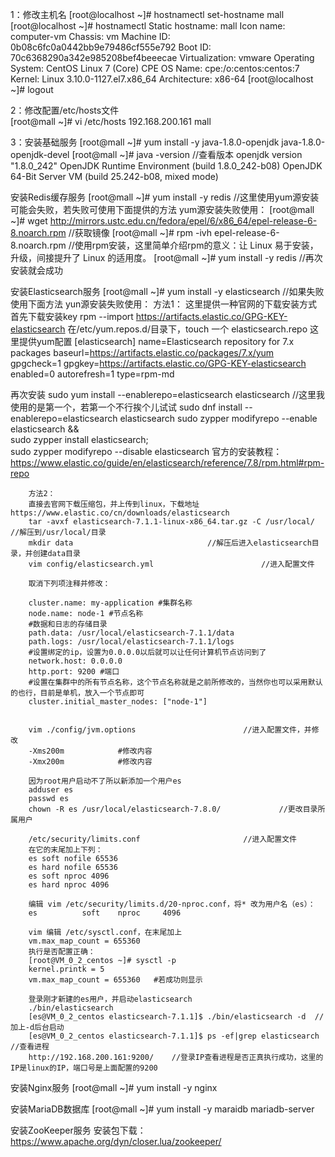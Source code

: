 1：修改主机名
[root@localhost ~]# hostnamectl set-hostname mall	
[root@localhost ~]# hostnamectl 
   Static hostname: mall
         Icon name: computer-vm
           Chassis: vm
        Machine ID: 0b08c6fc0a0442bb9e79486cf555e792
           Boot ID: 70c6368290a342e985208bef4beeecae
    Virtualization: vmware
  Operating System: CentOS Linux 7 (Core)
       CPE OS Name: cpe:/o:centos:centos:7
            Kernel: Linux 3.10.0-1127.el7.x86_64
      Architecture: x86-64
[root@localhost ~]# logout 

2：修改配置/etc/hosts文件	
[root@mall ~]# vi /etc/hosts
192.168.200.161 mall

3：安装基础服务
[root@mall ~]# yum install -y java-1.8.0-openjdk java-1.8.0-openjdk-devel
[root@mall ~]# java -version	//查看版本
openjdk version "1.8.0_242"
OpenJDK Runtime Environment (build 1.8.0_242-b08)
OpenJDK 64-Bit Server VM (build 25.242-b08, mixed mode)

安装Redis缓存服务
[root@mall ~]# yum install -y redis	//这里使用yum源安装可能会失败，若失败可使用下面提供的方法
yum源安装失败使用：
[root@mall ~]# wget http://mirrors.ustc.edu.cn/fedora/epel/6/x86_64/epel-release-6-8.noarch.rpm	//获取镜像
[root@mall ~]# rpm -ivh epel-release-6-8.noarch.rpm	//使用rpm安装，这里简单介绍rpm的意义：让 Linux 易于安装，升级，间接提升了 Linux 的适用度。
[root@mall ~]# yum install -y redis	//再次安装就会成功

安装Elasticsearch服务
[root@mall ~]# yum install -y elasticsearch	//如果失败使用下面方法
yun源安装失败使用：
		方法1：
		这里提供一种官网的下载安装方式
		首先下载安装key	rpm --import https://artifacts.elastic.co/GPG-KEY-elasticsearch
		在/etc/yum.repos.d/目录下，touch 一个 elasticsearch.repo
		这里提供yum配置
[elasticsearch]
name=Elasticsearch repository for 7.x packages
baseurl=https://artifacts.elastic.co/packages/7.x/yum
gpgcheck=1
gpgkey=https://artifacts.elastic.co/GPG-KEY-elasticsearch
enabled=0
autorefresh=1
type=rpm-md

再次安装
sudo yum install --enablerepo=elasticsearch elasticsearch 		//这里我使用的是第一个，若第一个不行挨个儿试试
sudo dnf install --enablerepo=elasticsearch elasticsearch 
sudo zypper modifyrepo --enable elasticsearch && \
sudo zypper install elasticsearch; \
sudo zypper modifyrepo --disable elasticsearch 
官方的安装教程：https://www.elastic.co/guide/en/elasticsearch/reference/7.8/rpm.html#rpm-repo

		方法2：
		直接去官网下载压缩包，并上传到linux，下载地址https://www.elastic.co/cn/downloads/elasticsearch
		tar -avxf elasticsearch-7.1.1-linux-x86_64.tar.gz -C /usr/local/	//解压到/usr/local/目录
		mkdir data								//解压后进入elasticsearch目录，并创建data目录
		vim config/elasticsearch.yml						//进入配置文件
		
		取消下列项注释并修改：

		cluster.name: my-application #集群名称
		node.name: node-1 #节点名称
		#数据和日志的存储目录
		path.data: /usr/local/elasticsearch-7.1.1/data
		path.logs: /usr/local/elasticsearch-7.1.1/logs
		#设置绑定的ip，设置为0.0.0.0以后就可以让任何计算机节点访问到了
		network.host: 0.0.0.0
		http.port: 9200 #端口
		#设置在集群中的所有节点名称，这个节点名称就是之前所修改的，当然你也可以采用默认的也行，目前是单机，放入一个节点即可
		cluster.initial_master_nodes: ["node-1"]

		
		vim ./config/jvm.options 						//进入配置文件，并修改
		-Xms200m			#修改内容
		-Xmx200m			#修改内容

		因为root用户启动不了所以新添加一个用户es
		adduser es
		passwd es
		chown -R es /usr/local/elasticsearch-7.8.0/				//更改目录所属用户
		
		/etc/security/limits.conf						//进入配置文件
		在它的末尾加上下列：
		es soft nofile 65536
		es hard nofile 65536
		es soft nproc 4096
		es hard nproc 4096
		
		编辑 vim /etc/security/limits.d/20-nproc.conf，将* 改为用户名（es）：
		es          soft    nproc     4096
		
		vim 编辑 /etc/sysctl.conf，在末尾加上
		vm.max_map_count = 655360
		执行是否配置正确：	
		[root@VM_0_2_centos ~]# sysctl -p
		kernel.printk = 5
		vm.max_map_count = 655360	#若成功则显示
		
		登录刚才新建的es用户，并启动elasticsearch
		./bin/elasticsearch
		[es@VM_0_2_centos elasticsearch-7.1.1]$ ./bin/elasticsearch -d	//加上-d后台启动
		[es@VM_0_2_centos elasticsearch-7.1.1]$ ps -ef|grep elasticsearch	//查看进程
		http://192.168.200.161:9200/	//登录IP查看进程是否正真执行成功，这里的IP是linux的IP，端口号是上面配置的9200
		

安装Nginx服务
[root@mall ~]# yum install -y nginx

安装MariaDB数据库
[root@mall ~]# yum install -y maraidb mariadb-server

安装ZooKeeper服务
安装包下载：https://www.apache.org/dyn/closer.lua/zookeeper/



			